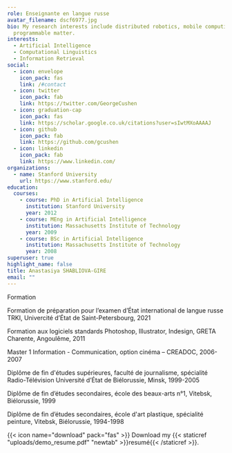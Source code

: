 ```yaml
---
role: Enseignante en langue russe
avatar_filename: dscf6977.jpg
bio: My research interests include distributed robotics, mobile computing and
  programmable matter.
interests:
  - Artificial Intelligence
  - Computational Linguistics
  - Information Retrieval
social:
  - icon: envelope
    icon_pack: fas
    link: /#contact
  - icon: twitter
    icon_pack: fab
    link: https://twitter.com/GeorgeCushen
  - icon: graduation-cap
    icon_pack: fas
    link: https://scholar.google.co.uk/citations?user=sIwtMXoAAAAJ
  - icon: github
    icon_pack: fab
    link: https://github.com/gcushen
  - icon: linkedin
    icon_pack: fab
    link: https://www.linkedin.com/
organizations:
  - name: Stanford University
    url: https://www.stanford.edu/
education:
  courses:
    - course: PhD in Artificial Intelligence
      institution: Stanford University
      year: 2012
    - course: MEng in Artificial Intelligence
      institution: Massachusetts Institute of Technology
      year: 2009
    - course: BSc in Artificial Intelligence
      institution: Massachusetts Institute of Technology
      year: 2008
superuser: true
highlight_name: false
title: Anastasiya SHABLIOVA-GIRE
email: ""
---
```

Formation

Formation de préparation pour l’examen d’État international de langue russe TRKI, Univercité d’État de Saint-Petersbourg, 2021

Formation aux logiciels standards Photoshop, Illustrator, Indesign, GRETA Charente, Angoulême, 2011

Master 1 Information - Communication, option cinéma – CREADOC, 2006-2007

Diplôme de fin d'études supérieures, faculté de journalisme, spécialité Radio-Télévision Université d’État de Biélorussie, Minsk, 1999-2005

Diplôme de fin d’études secondaires, école des beaux-arts n°1, Vitebsk, Biélorussie, 1999

Diplôme de fin d’études secondaires, école d'art plastique, spécialité peinture, Vitebsk, Biélorussie, 1994-1998



{{< icon name="download" pack="fas" >}} Download my {{< staticref "uploads/demo_resume.pdf" "newtab" >}}resumé{{< /staticref >}}.